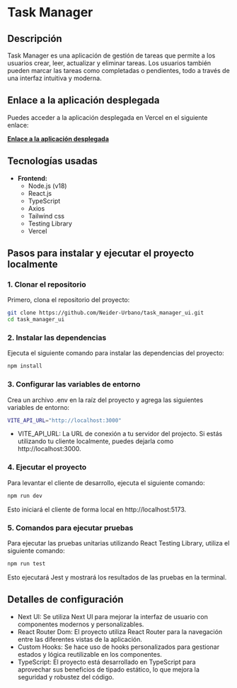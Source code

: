 # Task Manager

## Descripción

Task Manager es una aplicación de gestión de tareas que permite a los usuarios crear, leer, actualizar y eliminar tareas. Los usuarios también pueden marcar las tareas como completadas o pendientes, todo a través de una interfaz intuitiva y moderna.

## Enlace a la aplicación desplegada

Puedes acceder a la aplicación desplegada en Vercel en el siguiente enlace:

[**Enlace a la aplicación desplegada**](https://task-manager-ui-seven.vercel.app/)

## Tecnologías usadas

- **Frontend:**
  - Node.js (v18)
  - React.js
  - TypeScript
  - Axios
  - Tailwind css
  - Testing Library
  - Vercel

## Pasos para instalar y ejecutar el proyecto localmente

### 1. Clonar el repositorio

Primero, clona el repositorio del proyecto:

```bash
git clone https://github.com/Neider-Urbano/task_manager_ui.git
cd task_manager_ui
```

### 2. Instalar las dependencias

Ejecuta el siguiente comando para instalar las dependencias del proyecto:

```bash
npm install
```

### 3. Configurar las variables de entorno

Crea un archivo .env en la raíz del proyecto y agrega las siguientes variables de entorno:

```bash
VITE_API_URL="http://localhost:3000"
```

- VITE_API_URL: La URL de conexión a tu servidor del projecto. Si estás utilizando tu cliente localmente, puedes dejarla como http://localhost:3000.

### 4. Ejecutar el proyecto

Para levantar el cliente de desarrollo, ejecuta el siguiente comando:

```bash
npm run dev
```

Esto iniciará el cliente de forma local en http://localhost:5173.

### 5. Comandos para ejecutar pruebas

Para ejecutar las pruebas unitarias utilizando React Testing Library, utiliza el siguiente comando:

```bash
npm run test
```

Esto ejecutará Jest y mostrará los resultados de las pruebas en la terminal.

## Detalles de configuración

- Next UI: Se utiliza Next UI para mejorar la interfaz de usuario con componentes modernos y personalizables.
- React Router Dom: El proyecto utiliza React Router para la navegación entre las diferentes vistas de la aplicación.
- Custom Hooks: Se hace uso de hooks personalizados para gestionar estados y lógica reutilizable en los componentes.
- TypeScript: El proyecto está desarrollado en TypeScript para aprovechar sus beneficios de tipado estático, lo que mejora la seguridad y robustez del código.
